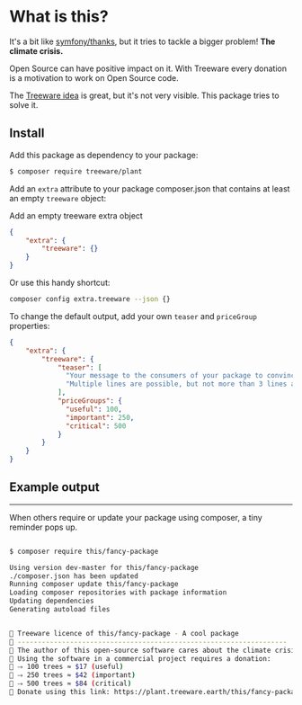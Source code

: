 # What is this?

It's a bit like [symfony/thanks](https://github.com/symfony/thanks), but it tries to tackle a bigger problem! **The climate crisis.** 

Open Source can have positive impact on it. With Treeware every donation is a motivation to work on Open Source code. 

The [Treeware idea](https://treeware.earth/about) is great, but it's not very visible. This package tries to solve it.


Install
---

Add this package as dependency to your package:

```sh
$ composer require treeware/plant
```

Add an `extra` attribute to your package composer.json that contains at least an empty `treeware` object:

Add an empty treeware extra object 
```json
{
    "extra": {
        "treeware": {}
    }
}
```

Or use this handy shortcut:

```sh
composer config extra.treeware --json {}
```

To change the default output, add your own `teaser` and `priceGroup` properties:
```json
{
    "extra": {
        "treeware": {
            "teaser": [
              "Your message to the consumers of your package to convince them.",
              "Multiple lines are possible, but not more than 3 lines and 200 characters."
            ],
            "priceGroups": {
              "useful": 100,
              "important": 250,
              "critical": 500
            } 
        }
    }
}
```



## Example output

---

When others require or update your package using composer, a tiny reminder pops up.

```sh

$ composer require this/fancy-package

Using version dev-master for this/fancy-package
./composer.json has been updated
Running composer update this/fancy-package
Loading composer repositories with package information
Updating dependencies
Generating autoload files


🌳 Treeware licence of this/fancy-package - A cool package
🌳 -------------------------------------------------------------------
🌳 The author of this open-source software cares about the climate crisis.
🌳 Using the software in a commercial project requires a donation:
🌳 ⤑ 100 trees ≈ $17 (useful)
🌳 ⤑ 250 trees ≈ $42 (important)
🌳 ⤑ 500 trees ≈ $84 (critical)
🌳 Donate using this link: https://plant.treeware.earth/this/fancy-package

```


